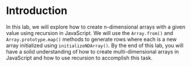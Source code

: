 # Introduction

In this lab, we will explore how to create n-dimensional arrays with a given value using recursion in JavaScript. We will use the `Array.from()` and `Array.prototype.map()` methods to generate rows where each is a new array initialized using `initializeNDArray()`. By the end of this lab, you will have a solid understanding of how to create multi-dimensional arrays in JavaScript and how to use recursion to accomplish this task.
